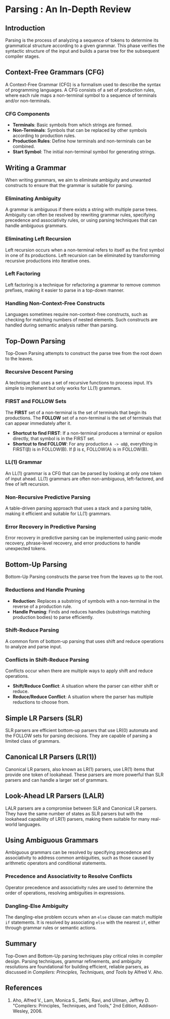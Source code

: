 # Parsing : An In-Depth Review

## Introduction
Parsing is the process of analyzing a sequence of tokens to determine its grammatical structure according to a given grammar. This phase verifies the syntactic structure of the input and builds a parse tree for the subsequent compiler stages.

## Context-Free Grammars (CFG)
A Context-Free Grammar (CFG) is a formalism used to describe the syntax of programming languages. A CFG consists of a set of production rules, where each rule maps a non-terminal symbol to a sequence of terminals and/or non-terminals.

### CFG Components
- **Terminals**: Basic symbols from which strings are formed.
- **Non-Terminals**: Symbols that can be replaced by other symbols according to production rules.
- **Production Rules**: Define how terminals and non-terminals can be combined.
- **Start Symbol**: The initial non-terminal symbol for generating strings.

## Writing a Grammar
When writing grammars, we aim to eliminate ambiguity and unwanted constructs to ensure that the grammar is suitable for parsing.

### Eliminating Ambiguity
A grammar is ambiguous if there exists a string with multiple parse trees. Ambiguity can often be resolved by rewriting grammar rules, specifying precedence and associativity rules, or using parsing techniques that can handle ambiguous grammars.

### Eliminating Left Recursion
Left recursion occurs when a non-terminal refers to itself as the first symbol in one of its productions. Left recursion can be eliminated by transforming recursive productions into iterative ones.

### Left Factoring
Left factoring is a technique for refactoring a grammar to remove common prefixes, making it easier to parse in a top-down manner.

### Handling Non-Context-Free Constructs
Languages sometimes require non-context-free constructs, such as checking for matching numbers of nested elements. Such constructs are handled during semantic analysis rather than parsing.

## Top-Down Parsing
Top-Down Parsing attempts to construct the parse tree from the root down to the leaves.

### Recursive Descent Parsing
A technique that uses a set of recursive functions to process input. It’s simple to implement but only works for LL(1) grammars.

### FIRST and FOLLOW Sets
The **FIRST** set of a non-terminal is the set of terminals that begin its productions. The **FOLLOW** set of a non-terminal is the set of terminals that can appear immediately after it.
- **Shortcut to find FIRST**: If a non-terminal produces a terminal or epsilon directly, that symbol is in the FIRST set.
- **Shortcut to find FOLLOW**: For any production `A -> αBβ`, everything in FIRST(β) is in FOLLOW(B). If β is ε, FOLLOW(A) is in FOLLOW(B).

### LL(1) Grammar
An LL(1) grammar is a CFG that can be parsed by looking at only one token of input ahead. LL(1) grammars are often non-ambiguous, left-factored, and free of left recursion.

### Non-Recursive Predictive Parsing
A table-driven parsing approach that uses a stack and a parsing table, making it efficient and suitable for LL(1) grammars.

### Error Recovery in Predictive Parsing
Error recovery in predictive parsing can be implemented using panic-mode recovery, phrase-level recovery, and error productions to handle unexpected tokens.

## Bottom-Up Parsing
Bottom-Up Parsing constructs the parse tree from the leaves up to the root.

### Reductions and Handle Pruning
- **Reduction**: Replaces a substring of symbols with a non-terminal in the reverse of a production rule.
- **Handle Pruning**: Finds and reduces handles (substrings matching production bodies) to parse efficiently.

### Shift-Reduce Parsing
A common form of bottom-up parsing that uses shift and reduce operations to analyze and parse input.

### Conflicts in Shift-Reduce Parsing
Conflicts occur when there are multiple ways to apply shift and reduce operations.
- **Shift/Reduce Conflict**: A situation where the parser can either shift or reduce.
- **Reduce/Reduce Conflict**: A situation where the parser has multiple reductions to choose from.

## Simple LR Parsers (SLR)
SLR parsers are efficient bottom-up parsers that use LR(0) automata and the FOLLOW sets for parsing decisions. They are capable of parsing a limited class of grammars.

## Canonical LR Parsers (LR(1))
Canonical LR parsers, also known as LR(1) parsers, use LR(1) items that provide one token of lookahead. These parsers are more powerful than SLR parsers and can handle a larger set of grammars.

## Look-Ahead LR Parsers (LALR)
LALR parsers are a compromise between SLR and Canonical LR parsers. They have the same number of states as SLR parsers but with the lookahead capability of LR(1) parsers, making them suitable for many real-world languages.

## Using Ambiguous Grammars
Ambiguous grammars can be resolved by specifying precedence and associativity to address common ambiguities, such as those caused by arithmetic operators and conditional statements.

### Precedence and Associativity to Resolve Conflicts
Operator precedence and associativity rules are used to determine the order of operations, resolving ambiguities in expressions.

### Dangling-Else Ambiguity
The dangling-else problem occurs when an `else` clause can match multiple `if` statements. It is resolved by associating `else` with the nearest `if`, either through grammar rules or semantic actions.

## Summary
Top-Down and Bottom-Up parsing techniques play critical roles in compiler design. Parsing techniques, grammar refinements, and ambiguity resolutions are foundational for building efficient, reliable parsers, as discussed in *Compilers: Principles, Techniques, and Tools* by Alfred V. Aho.

## References
1. Aho, Alfred V., Lam, Monica S., Sethi, Ravi, and Ullman, Jeffrey D. "Compilers: Principles, Techniques, and Tools," 2nd Edition, Addison-Wesley, 2006.
